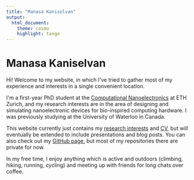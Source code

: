 ```yaml
---
title: "Manasa Kaniselvan"
output:
  html_document:
    theme: cosmo
    highlight: tango
---
```


# Manasa Kaniselvan

Hi! Welcome to my website, in which I've tried to gather most of my experience and interests in a single convenient location.


I'm a first-year PhD student at the [Computational Nanoelectronics](https://nano-tcad.ee.ethz.ch) at ETH Zurich, and my research interests are in the area of designing and simulating nanoelectronic devices for bio-inspired computing hardware. I was previously studying at the University of Waterloo in Canada.

This website currently just contains my [research interests](/about) and [CV](/cv), but will eventually be extended to include presentations and blog posts. You can also check out my [GitHub page](https://github.com/manasakani), but most of my repositories there are private for now.

In my free time, I enjoy anything which is active and outdoors (climbing, hiking, running, cycling) and meeting up with friends for long chats over coffee.

